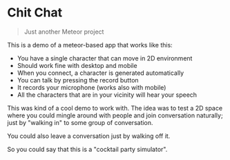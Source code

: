 # Chit Chat
> Just another Meteor project

This is a demo of a meteor-based app that works like this:

* You have a single character that can move in 2D environment
* Should work fine with desktop and mobile
* When you connect, a character is generated automatically
* You can talk by pressing the record button
* It records your microphone (works also with mobile)
* All the characters that are in your vicinity will hear your speech

This was kind of a cool demo to work with. The idea was to test a 2D space where
you could mingle around with people and join conversation naturally; just by
"walking in" to some group of conversation.

You could also leave a conversation just by walking off it.

So you could say that this is a "cocktail party simulator".
